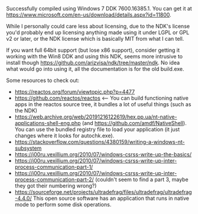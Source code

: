 Successfully compiled using Windows 7 DDK 7600.16385.1. You can get it at https://www.microsoft.com/en-us/download/details.aspx?id=11800.

While I personally could care less about licensing, due to the NDK's license you'd probably end up licensing anything made using it under LGPL or GPL v2 or later, or the NDK license which is basically MIT from what I can tell. 

If you want full 64bit support (but lose x86 support), consider getting it working with the Win8 DDK and using this NDK, seems more intrusive to install though https://github.com/arizvisa/ndk/tree/master/ndk. No idea what would go into using it, all the documentation is for the old build.exe. 

Some resources to check out:  
- https://reactos.org/forum/viewtopic.php?p=4477  
- https://github.com/reactos/reactos  <-- You can build functioning native apps in the reactos source tree, it bundles a lot of useful things (such as the NDK)  
- https://web.archive.org/web/20191216122619/hex.pp.ua/nt-native-applications-shell-eng.php (and https://github.com/amdf/NativeShell). You can use the bundled registry file to load your application (it just changes where it looks for autochk.exe).  
- https://stackoverflow.com/questions/4380159/writing-a-windows-nt-subsystem  
- https://j00ru.vexillium.org/2010/07/windows-csrss-write-up-the-basics/  
- https://j00ru.vexillium.org/2010/07/windows-csrss-write-up-inter-process-communication-part-1/  
- https://j00ru.vexillium.org/2010/07/windows-csrss-write-up-inter-process-communication-part-2/ (couldn't seem to find a part 3, maybe they got their numbering wrong?)  
- https://sourceforge.net/projects/ultradefrag/files/ultradefrag/ultradefrag-4.4.0/ This open source software has an application that runs in native mode to perform some disk operations. 
